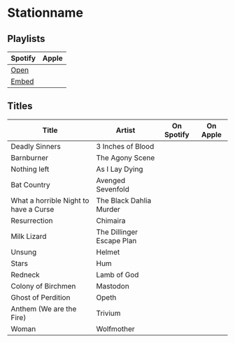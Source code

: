# Stationname

## Playlists

| Spotify                                                                                                     | Apple |
| ----------------------------------------------------------------------------------------------------------- | ----- |
| [Open](https://open.spotify.com/user/marauderxtreme/playlist/434485shZDJJ5Xly7nbZsz)                        |       |
| [Embed](https://embed.spotify.com/?uri=spotify%3Auser%3Amarauderxtreme%3Aplaylist%3A434485shZDJJ5Xly7nbZsz) |       |

## Titles

| Title                                 | Artist                    | On Spotify | On Apple |
| ------------------------------------- | ------------------------- | ---------- | -------- |
| Deadly Sinners                        | 3 Inches of Blood         |            |          |
| Barnburner                            | The Agony Scene           |            |          |
| Nothing left                          | As I Lay Dying            |            |          |
| Bat Country                           | Avenged Sevenfold         |            |          |
| What a horrible Night to have a Curse | The Black Dahlia Murder   |            |          |
| Resurrection                          | Chimaira                  |            |          |
| Milk Lizard                           | The Dillinger Escape Plan |            |          |
| Unsung                                | Helmet                    |            |          |
| Stars                                 | Hum                       |            |          |
| Redneck                               | Lamb of God               |            |          |
| Colony of Birchmen                    | Mastodon                  |            |          |
| Ghost of Perdition                    | Opeth                     |            |          |
| Anthem (We are the Fire)              | Trivium                   |            |          |
| Woman                                 | Wolfmother                |            |          |
